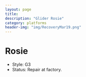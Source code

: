 ```yaml
---
layout: page
title:
description: "Glider Rosie"
category: platforms
header-img: "img/RecoveryMar19.png"
---
```


# Rosie

  - Style: G3
  - Status: Repair at factory.
